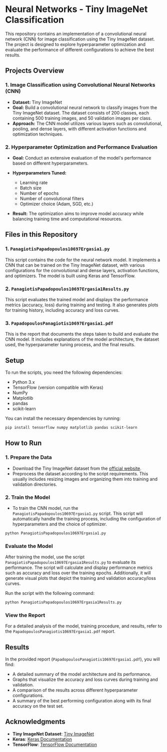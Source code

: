 # Neural Networks - Tiny ImageNet Classification

This repository contains an implementation of a convolutional neural network (CNN) for image classification using the Tiny ImageNet dataset. The project is designed to explore hyperparameter optimization and evaluate the performance of different configurations to achieve the best results.

## Projects Overview

### 1. Image Classification using Convolutional Neural Networks (CNN)
- **Dataset:** Tiny ImageNet
- **Goal:** Build a convolutional neural network to classify images from the Tiny ImageNet dataset. The dataset consists of 200 classes, each containing 500 training images, and 50 validation images per class.
- **Approach:** The CNN model utilizes various layers such as convolutional, pooling, and dense layers, with different activation functions and optimization techniques.

### 2. Hyperparameter Optimization and Performance Evaluation
- **Goal:** Conduct an extensive evaluation of the model's performance based on different hyperparameters.
- **Hyperparameters Tuned:**
  - Learning rate
  - Batch size
  - Number of epochs
  - Number of convolutional filters
  - Optimizer choice (Adam, SGD, etc.)
  
- **Result:** The optimization aims to improve model accuracy while balancing training time and computational resources.

## Files in this Repository

### 1. `PanagiotisPapadopoulos10697Ergasia1.py`
This script contains the code for the neural network model. It implements a CNN that can be trained on the Tiny ImageNet dataset, with various configurations for the convolutional and dense layers, activation functions, and optimizers. The model is built using Keras and TensorFlow.

### 2. `PanagiotisPapadopoulos10697Ergasia1Results.py`
This script evaluates the trained model and displays the performance metrics (accuracy, loss) during training and testing. It also generates plots for training history, including accuracy and loss curves.

### 3. `PapadopoulosPanagiotis10697Ergasia1.pdf`
This is the report that documents the steps taken to build and evaluate the CNN model. It includes explanations of the model architecture, the dataset used, the hyperparameter tuning process, and the final results.

## Setup

To run the scripts, you need the following dependencies:

- Python 3.x
- TensorFlow (version compatible with Keras)
- NumPy
- Matplotlib
- pandas
- scikit-learn

You can install the necessary dependencies by running:

```bash
pip install tensorflow numpy matplotlib pandas scikit-learn
```
## How to Run

### 1. Prepare the Data
- Download the Tiny ImageNet dataset from the [official website](http://www.image-net.org/challenges/LSVRC/2015/).
- Preprocess the dataset according to the script requirements. This usually includes resizing images and organizing them into training and validation directories.

### 2. Train the Model
- To train the CNN model, run the `PanagiotisPapadopoulos10697Ergasia1.py` script. This script will automatically handle the training process, including the configuration of hyperparameters and the choice of optimizer.
  
```bash
python PanagiotisPapadopoulos10697Ergasia1.py
```

### Evaluate the Model
After training the model, use the script `PanagiotisPapadopoulos10697Ergasia1Results.py` to evaluate its performance. The script will calculate and display performance metrics such as accuracy and loss over the training epochs. Additionally, it will generate visual plots that depict the training and validation accuracy/loss curves.

Run the script with the following command:

```bash
python PanagiotisPapadopoulos10697Ergasia1Results.py
```

### View the Report
For a detailed analysis of the model, training procedure, and results, refer to the `PapadopoulosPanagiotis10697Ergasia1.pdf` report. 

## Results

In the provided report (`PapadopoulosPanagiotis10697Ergasia1.pdf`), you will find:
- A detailed summary of the model architecture and its performance.
- Graphs that visualize the accuracy and loss curves during training and validation.
- A comparison of the results across different hyperparameter configurations.
- A summary of the best performing configuration along with its final accuracy on the test set.

## Acknowledgments

- **Tiny ImageNet Dataset**: [Tiny ImageNet](http://www.image-net.org/challenges/LSVRC/2015/)
- **Keras**: [Keras Documentation](https://keras.io/)
- **TensorFlow**: [TensorFlow Documentation](https://www.tensorflow.org/)
